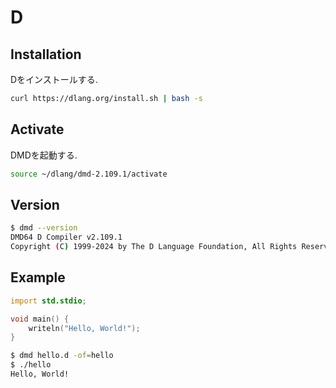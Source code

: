 # D

## Installation

Dをインストールする.

```bash
curl https://dlang.org/install.sh | bash -s
```

## Activate

DMDを起動する.

```bash
source ~/dlang/dmd-2.109.1/activate
```

## Version

```bash
$ dmd --version
DMD64 D Compiler v2.109.1
Copyright (C) 1999-2024 by The D Language Foundation, All Rights Reserved written by Walter Bright
```

## Example

```d
import std.stdio;

void main() {
    writeln("Hello, World!");
}
```

```bash
$ dmd hello.d -of=hello
$ ./hello
Hello, World!
```
